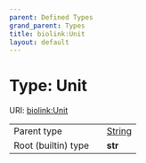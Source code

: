 ```yaml
---
parent: Defined Types
grand_parent: Types
title: biolink:Unit
layout: default
---
```


# Type: Unit




URI: [biolink:Unit](https://w3id.org/biolink/Unit)

|  |  |  |
| --- | --- | --- |
| Parent type | | [String](types/String.md) |
| Root (builtin) type | | **str** |
